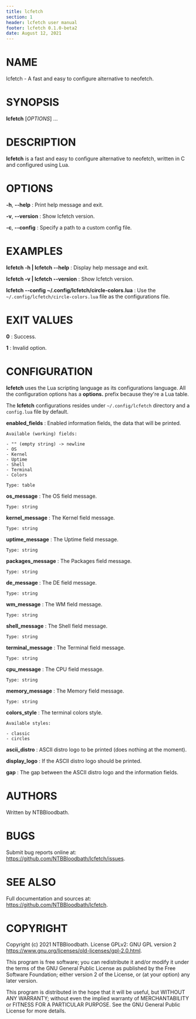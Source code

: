 ```yaml
---
title: lcfetch
section: 1
header: lcfetch user manual
footer: lcfetch 0.1.0-beta2
date: August 12, 2021
---
```


# NAME

lcfetch - A fast and easy to configure alternative to neofetch.

# SYNOPSIS

**lcfetch** [*OPTIONS*] ...

# DESCRIPTION

**lcfetch** is a fast and easy to configure alternative to neofetch, written
in C and configured using Lua.

# OPTIONS

**-h**, **--help**
: Print help message and exit.

**-v**, **--version**
: Show lcfetch version.

**-c**, **--config**
: Specify a path to a custom config file.

# EXAMPLES

**lcfetch -h | lcfetch --help**
: Display help message and exit.

**lcfetch -v | lcfetch --version**
: Show lcfetch version.

**lcfetch --config ~/.config/lcfetch/circle-colors.lua**
: Use the `~/.config/lcfetch/circle-colors.lua` file as the configurations file.

# EXIT VALUES

**0**
: Success.

**1**
: Invalid option.

# CONFIGURATION

**lcfetch** uses the Lua scripting language as its configurations language. All the
configuration options has a **options.** prefix because they're a Lua table.

The **lcfetch** configurations resides under `~/.config/lcfetch` directory and a
`config.lua` file by default.

**enabled_fields**
: Enabled information fields, the data that will be printed.

    Available (working) fields:

    - "" (empty string) -> newline
    - OS
    - Kernel
    - Uptime
    - Shell
    - Terminal
    - Colors

    Type: table

**os_message**
: The OS field message.

    Type: string

**kernel_message**
: The Kernel field message.

    Type: string

**uptime_message**
: The Uptime field message.

    Type: string

**packages_message**
: The Packages field message.

    Type: string

**de_message**
: The DE field message.

    Type: string

**wm_message**
: The WM field message.

    Type: string

**shell_message**
: The Shell field message.

    Type: string

**terminal_message**
: The Terminal field message.

    Type: string

**cpu_message**
: The CPU field message.

    Type: string

**memory_message**
: The Memory field message.

    Type: string

**colors_style**
: The terminal colors style.

    Available styles:

    - classic
    - circles

**ascii_distro**
: ASCII distro logo to be printed (does nothing at the moment).

**display_logo**
: If the ASCII distro logo should be printed.

**gap**
: The gap between the ASCII distro logo and the information fields.

# AUTHORS

Written by NTBBloodbath.

# BUGS

Submit bug reports online at: <https://github.com/NTBBloodbath/lcfetch/issues>.

# SEE ALSO

Full documentation and sources at: <https://github.com/NTBBloodbath/lcfetch>.

# COPYRIGHT

Copyright (c) 2021 NTBBloodbath. License GPLv2: GNU GPL version 2
<https://www.gnu.org/licenses/old-licenses/gpl-2.0.html>.

This program is free software; you can redistribute it and/or
modify it under the terms of the GNU General Public License
as published by the Free Software Foundation; either version 2
of the License, or (at your option) any later version.

This program is distributed in the hope that it will be useful,
but WITHOUT ANY WARRANTY; without even the implied warranty of
MERCHANTABILITY or FITNESS FOR A PARTICULAR PURPOSE. See the
GNU General Public License for more details.
